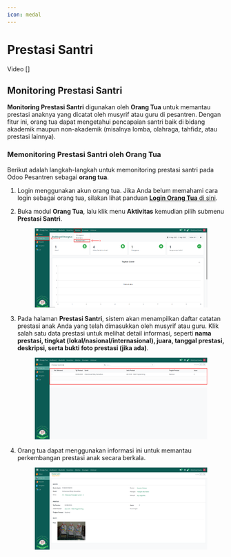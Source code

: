 ```yaml
---
icon: medal
---
```


# Prestasi Santri

Video \[]

## Monitoring Prestasi Santri

**Monitoring Prestasi Santri** digunakan oleh **Orang Tua** untuk memantau prestasi anaknya yang dicatat oleh musyrif atau guru di pesantren. Dengan fitur ini, orang tua dapat mengetahui pencapaian santri baik di bidang akademik maupun non-akademik (misalnya lomba, olahraga, tahfidz, atau prestasi lainnya).

### Memonitoring Prestasi Santri oleh Orang Tua

Berikut adalah langkah-langkah untuk memonitoring prestasi santri pada Odoo Pesantren sebagai **orang tua**.

1. Login menggunakan akun orang tua. Jika Anda belum memahami cara login sebagai orang tua, silakan lihat panduan [**Login Orang Tua** di sini](../../../setup-and-konfigurasi/panduan-login/login-orang-tua.md).
2.  Buka modul **Orang Tua**, lalu klik menu **Aktivitas** kemudian pilih submenu **Prestasi Santri**.

    <figure><img src="../../../.gitbook/assets/images-591.png" alt=""><figcaption></figcaption></figure>


3.  Pada halaman **Prestasi Santri**, sistem akan menampilkan daftar catatan prestasi anak Anda yang telah dimasukkan oleh musyrif atau guru. Klik salah satu data prestasi untuk melihat detail informasi, seperti **nama prestasi, tingkat (lokal/nasional/internasional), juara, tanggal prestasi, deskripsi, serta bukti foto prestasi (jika ada)**.

    <figure><img src="../../../.gitbook/assets/images-592.png" alt=""><figcaption></figcaption></figure>


4.  Orang tua dapat menggunakan informasi ini untuk memantau perkembangan prestasi anak secara berkala.

    <figure><img src="../../../.gitbook/assets/images-593.png" alt=""><figcaption></figcaption></figure>
